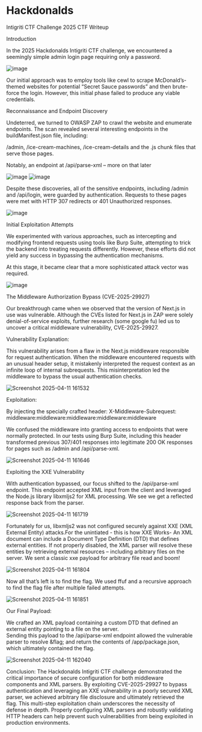 # Hackdonalds

Intigriti CTF Challenge 2025 CTF Writeup


Introduction 

In the 2025 Hackdonalds Intigriti CTF challenge, we encountered a seemingly simple admin login page requiring only a password.  

 ![image](https://github.com/user-attachments/assets/f9f29de0-22b8-46e8-bcab-7c8dcd8d076c)


Our initial approach was to employ tools like cewl to scrape McDonald’s-themed websites for potential “Secret Sauce passwords” and then brute-force the login. However, this initial phase failed to produce any viable credentials.  


Reconnaissance and Endpoint Discovery 

Undeterred, we turned to OWASP ZAP to crawl the website and enumerate endpoints. The scan revealed several interesting endpoints in the buildManifest.json file, including: 

/admin, /ice-cream-machines, /ice-cream-details and the .js chunk files that serve those pages.  

Notably, an endpoint at /api/parse-xml – more on that later 

![image](https://github.com/user-attachments/assets/f6e4db69-9165-4288-b68e-3d24af914b26)
![image](https://github.com/user-attachments/assets/5315b9e2-289a-4e8d-b995-9f0f187522d5)


Despite these discoveries, all of the sensitive endpoints, including /admin and /api/login, were guarded by authentication. Requests to these pages were met with HTTP 307 redirects or 401 Unauthorized responses. 

  
![image](https://github.com/user-attachments/assets/b30cae0e-d8df-4e19-a972-c47a1959b440)

 

Initial Exploitation Attempts 

We experimented with various approaches, such as intercepting and modifying frontend requests using tools like Burp Suite, attempting to trick the backend into treating requests differently. However, these efforts did not yield any success in bypassing the authentication mechanisms. 

At this stage, it became clear that a more sophisticated attack vector was required. 

![image](https://github.com/user-attachments/assets/578057f9-353c-41ba-a3e4-00b6fe3cfd76)
  

The Middleware Authorization Bypass (CVE-2025-29927) 

Our breakthrough came when we observed that the version of Next.js in use was vulnerable. Although the CVEs listed for Next.js in ZAP were solely denial-of-service exploits, further research (some google fu) led us to uncover a critical middleware vulnerability, CVE-2025-29927. 

Vulnerability Explanation: 

This vulnerability arises from a flaw in the Next.js middleware responsible for request authentication. When the middleware encountered requests with an unusual header setup, it mistakenly interpreted the request context as an infinite loop of internal subrequests. This misinterpretation led the middleware to bypass the usual authentication checks. 



![Screenshot 2025-04-11 161532](https://github.com/user-attachments/assets/13f746e8-e0f2-4786-8e23-2e1e856dd55c)


Exploitation: 

By injecting the specially crafted header: 
X-Middleware-Subrequest: middleware:middleware:middleware:middleware:middleware 

We confused the middleware into granting access to endpoints that were normally protected. In our tests using Burp Suite, including this header transformed previous 307/401 responses into legitimate 200 OK responses for pages such as /admin and /api/parse-xml. 

  
![Screenshot 2025-04-11 161646](https://github.com/user-attachments/assets/db4fa2aa-0d63-4dd1-a184-f8b70b63243b)

  

Exploiting the XXE Vulnerability 

With authentication bypassed, our focus shifted to the /api/parse-xml endpoint. This endpoint accepted XML input from the client and leveraged the Node.js library libxmljs2 for XML processing. We see we get a reflected response back from the parser. 


 ![Screenshot 2025-04-11 161719](https://github.com/user-attachments/assets/efc84bd7-bd9e-4f57-8f62-5a51f84d19f8)
 

Fortunately for us, libxmljs2 was not configured securely against XXE (XML External Entity) attacks.For the unintiated - this is how XXE Works-
An XML document can include a Document Type Definition (DTD) that defines external entities. If not properly disabled, the XML parser will resolve these entities by retrieving external resources – including arbitrary files on the server. We sent a classic xxe payload for arbitrary file read and boom! 

 
![Screenshot 2025-04-11 161804](https://github.com/user-attachments/assets/816d32a5-e214-4fd4-aa2d-facb9326e80a)

  

Now all that’s left is to find the flag. We used ffuf and a recursive approach to find the flag file after multiple failed attempts. 

 
![Screenshot 2025-04-11 161851](https://github.com/user-attachments/assets/ff22a964-dda3-4035-ab31-82c6ccb764b7)

 

Our Final Payload: 

We crafted an XML payload containing a custom DTD that defined an external entity pointing to a file on the server.  
Sending this payload to the /api/parse-xml endpoint allowed the vulnerable parser to resolve &flag; and return the contents of /app/package.json, which ultimately contained the flag. 

![Screenshot 2025-04-11 162040](https://github.com/user-attachments/assets/f086ffd9-dc77-49d4-9322-c4a0b393ff63)

Conclusion:
The Hackdonalds Intigriti CTF challenge demonstrated the critical importance of secure configuration for both middleware components and XML parsers. By exploiting CVE-2025-29927 to bypass authentication and leveraging an XXE vulnerability in a poorly secured XML parser, we achieved arbitrary file disclosure and ultimately retrieved the flag. This multi-step exploitation chain underscores the necessity of defense in depth. Properly configuring XML parsers and robustly validating HTTP headers can help prevent such vulnerabilities from being exploited in production environments. 
